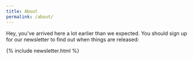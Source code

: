 ```yaml
---
title: About
permalink: /about/
---
```


Hey, you've arrived here a lot earlier than we expected. You should sign up for our newsletter to find out when things are released:

{% include newsletter.html %}
